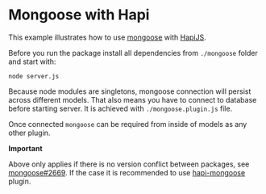 # Mongoose with Hapi

This example illustrates how to use [mongoose](https://github.com/Automattic/mongoose) with [HapiJS](https://github.com/hapijs/hapi).

Before you run the package install all dependencies from `./mongoose` folder and start with:
```
node server.js
```

Because node modules are singletons, mongoose connection will persist across different models.
That also means you have to connect to database before starting server. It is achieved with `./mongoose.plugin.js` file.

Once connected `mongoose` can be required from inside of models as any other plugin.

**Important**

Above only applies if there is no version conflict between packages, see [mongoose#2669](https://github.com/Automattic/mongoose/issues/2669).
If the case it is recommended to use [hapi-mongoose](https://github.com/asilluron/hapi-mongoose) plugin.